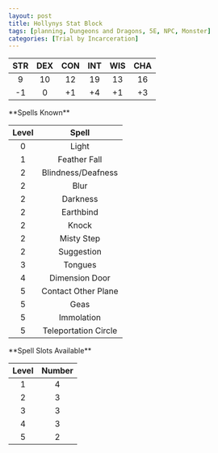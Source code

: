 ```yaml
---
layout: post
title: Hollynys Stat Block
tags: [planning, Dungeons and Dragons, 5E, NPC, Monster]
categories: [Trial by Incarceration]
---
```


|STR|DEX|CON|INT|WIS|CHA|
|:----:|:----:|:----:|:----:|:----:|:----:|
|9|10|12|19|13|16|
|-1|0|+1|+4|+1|+3|


<div style="align:left; width:50%;">
**Spells Known**

|Level|Spell|
|:---:|:---:|
|0| Light |
|1|Feather Fall|
|2|Blindness/Deafness|
|2|Blur|
|2|Darkness|
|2|Earthbind|
|2|Knock|
|2|Misty Step|
|2|Suggestion|
|3|Tongues|
|4|Dimension Door|
|5|Contact Other Plane|
|5|Geas|
|5|Immolation|
|5|Teleportation Circle|
</div>

<div style="align:right; width:50%;">
**Spell Slots Available**

|Level|Number|
|:---:|:---:|
|1|4|
|2|3|
|3|3|
|4|3|
|5|2|
</div>
